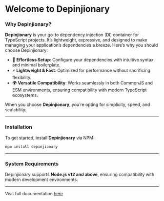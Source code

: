 # Welcome to Depinjionary

### Why Depinjionary?

**Depinjionary** is your go-to dependency injection (DI) container for TypeScript projects. It’s lightweight, expressive, and designed to make managing your application’s dependencies a breeze. Here’s why you should choose Depinjionary:

- 🚀 **Effortless Setup**: Configure your dependencies with intuitive syntax and minimal boilerplate.  
- ⚡ **Lightweight & Fast**: Optimized for performance without sacrificing flexibility.  
- 🌍 **Versatile Compatibility**: Works seamlessly in both CommonJS and ESM environments, ensuring compatibility with modern TypeScript ecosystems.  

When you choose **Depinjionary**, you’re opting for simplicity, speed, and scalability.

---

### Installation

To get started, install **Depinjionary** via NPM:

```bash
npm install depinjionary
```

---

### System Requirements

Depinjionary supports **Node.js v12 and above**, ensuring compatibility with modern development environments.

---

Visit full documentation [here](https://your-documentation-link.com)
